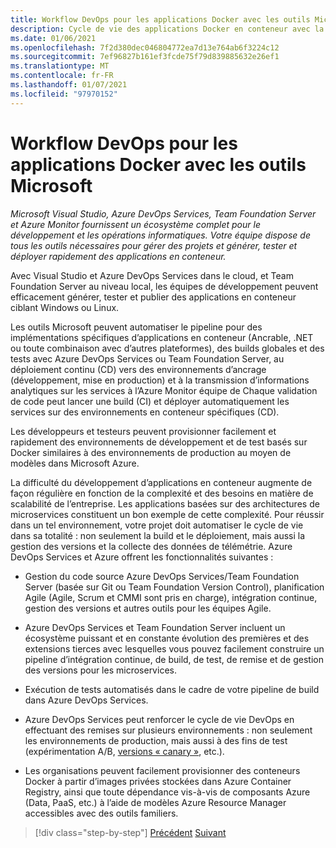 ```yaml
---
title: Workflow DevOps pour les applications Docker avec les outils Microsoft
description: Cycle de vie des applications Docker en conteneur avec la plateforme et les outils Microsoft (workflow DevOps avec les outils Microsoft)
ms.date: 01/06/2021
ms.openlocfilehash: 7f2d380dec046804772ea7d13e764ab6f3224c12
ms.sourcegitcommit: 7ef96827b161ef3fcde75f79d839885632e26ef1
ms.translationtype: MT
ms.contentlocale: fr-FR
ms.lasthandoff: 01/07/2021
ms.locfileid: "97970152"
---
```

# <a name="docker-application-devops-workflow-with-microsoft-tools"></a>Workflow DevOps pour les applications Docker avec les outils Microsoft

*Microsoft Visual Studio, Azure DevOps Services, Team Foundation Server et Azure Monitor fournissent un écosystème complet pour le développement et les opérations informatiques. Votre équipe dispose de tous les outils nécessaires pour gérer des projets et générer, tester et déployer rapidement des applications en conteneur.*

Avec Visual Studio et Azure DevOps Services dans le cloud, et Team Foundation Server au niveau local, les équipes de développement peuvent efficacement générer, tester et publier des applications en conteneur ciblant Windows ou Linux.

Les outils Microsoft peuvent automatiser le pipeline pour des implémentations spécifiques d’applications en conteneur (Ancrable, .NET ou toute combinaison avec d’autres plateformes), des builds globales et des tests avec Azure DevOps Services ou Team Foundation Server, au déploiement continu (CD) vers des environnements d’ancrage (développement, mise en production) et à la transmission d’informations analytiques sur les services à l’Azure Monitor équipe de Chaque validation de code peut lancer une build (CI) et déployer automatiquement les services sur des environnements en conteneur spécifiques (CD).

Les développeurs et testeurs peuvent provisionner facilement et rapidement des environnements de développement et de test basés sur Docker similaires à des environnements de production au moyen de modèles dans Microsoft Azure.

La difficulté du développement d’applications en conteneur augmente de façon régulière en fonction de la complexité et des besoins en matière de scalabilité de l’entreprise. Les applications basées sur des architectures de microservices constituent un bon exemple de cette complexité. Pour réussir dans un tel environnement, votre projet doit automatiser le cycle de vie dans sa totalité : non seulement la build et le déploiement, mais aussi la gestion des versions et la collecte des données de télémétrie. Azure DevOps Services et Azure offrent les fonctionnalités suivantes :

- Gestion du code source Azure DevOps Services/Team Foundation Server (basée sur Git ou Team Foundation Version Control), planification Agile (Agile, Scrum et CMMI sont pris en charge), intégration continue, gestion des versions et autres outils pour les équipes Agile.

- Azure DevOps Services et Team Foundation Server incluent un écosystème puissant et en constante évolution des premières et des extensions tierces avec lesquelles vous pouvez facilement construire un pipeline d’intégration continue, de build, de test, de remise et de gestion des versions pour les microservices.

- Exécution de tests automatisés dans le cadre de votre pipeline de build dans Azure DevOps Services.

- Azure DevOps Services peut renforcer le cycle de vie DevOps en effectuant des remises sur plusieurs environnements : non seulement les environnements de production, mais aussi à des fins de test (expérimentation A/B, [versions « canary »](https://martinfowler.com/bliki/CanaryRelease.html), etc.).

- Les organisations peuvent facilement provisionner des conteneurs Docker à partir d’images privées stockées dans Azure Container Registry, ainsi que toute dépendance vis-à-vis de composants Azure (Data, PaaS, etc.) à l’aide de modèles Azure Resource Manager accessibles avec des outils familiers.

>[!div class="step-by-step"]
>[Précédent](../design-develop-containerized-apps/build-aspnet-core-applications-linux-containers-aks-kubernetes.md) 
> [Suivant](docker-application-outer-loop-devops-workflow.md)
